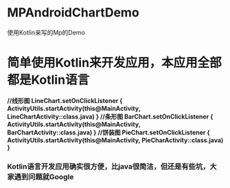 # MPAndroidChartDemo

使用Kotlin来写的Mp的Demo


<h1>
简单使用Kotlin来开发应用，本应用全部都是Kotlin语言
</h1>

<h4>
       //线形图
        LineChart.setOnClickListener { ActivityUtils.startActivity(this@MainActivity, LineChartActivity::class.java) }
        //条形图
        BarChart.setOnClickListener { ActivityUtils.startActivity(this@MainActivity, BarChartActivity::class.java) }
        //饼装图
        PieChart.setOnClickListener { ActivityUtils.startActivity(this@MainActivity, PieCharActivity::class.java) }
</h4>



<h3>
Kotlin语言开发应用确实很方便，比java很简洁，但还是有些坑，大家遇到问题就Google
</h3>
